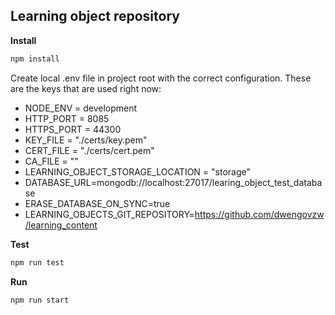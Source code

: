## Learning object repository

**Install**
```bash
npm install
```

Create local .env file in project root with the correct configuration. These are the keys that are used right now:

- NODE_ENV = development
- HTTP_PORT = 8085
- HTTPS_PORT = 44300
- KEY_FILE = "./certs/key.pem"
- CERT_FILE = "./certs/cert.pem"
- CA_FILE = ""
- LEARNING_OBJECT_STORAGE_LOCATION = "storage"
- DATABASE_URL=mongodb://localhost:27017/learing_object_test_database
- ERASE_DATABASE_ON_SYNC=true
- LEARNING_OBJECTS_GIT_REPOSITORY=https://github.com/dwengovzw/learning_content

**Test**
```bash
npm run test
```

**Run**
```bash
npm run start
```